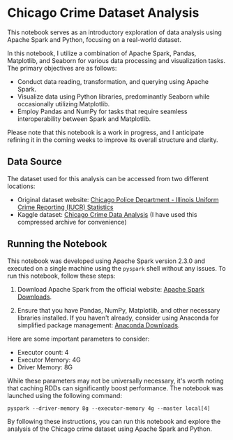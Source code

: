 # Chicago Crime Dataset Analysis

This notebook serves as an introductory exploration of data analysis using Apache Spark and Python, focusing on a real-world dataset.

In this notebook, I utilize a combination of Apache Spark, Pandas, Matplotlib, and Seaborn for various data processing and visualization tasks. The primary objectives are as follows:

- Conduct data reading, transformation, and querying using Apache Spark.
- Visualize data using Python libraries, predominantly Seaborn while occasionally utilizing Matplotlib.
- Employ Pandas and NumPy for tasks that require seamless interoperability between Spark and Matplotlib.

Please note that this notebook is a work in progress, and I anticipate refining it in the coming weeks to improve its overall structure and clarity.

## Data Source

The dataset used for this analysis can be accessed from two different locations:

- Original dataset website: [Chicago Police Department - Illinois Uniform Crime Reporting (IUCR) Statistics](https://data.cityofchicago.org/Public-Safety/Chicago-Police-Department-Illinois-Uniform-Crime-R/c7ck-438e)
- Kaggle dataset: [Chicago Crime Data Analysis](https://www.kaggle.com/djonafegnem/chicago-crime-data-analysis) (I have used this compressed archive for convenience)

## Running the Notebook

This notebook was developed using Apache Spark version 2.3.0 and executed on a single machine using the `pyspark` shell without any issues. To run this notebook, follow these steps:

1. Download Apache Spark from the official website: [Apache Spark Downloads](https://spark.apache.org/downloads.html).

2. Ensure that you have Pandas, NumPy, Matplotlib, and other necessary libraries installed. If you haven't already, consider using Anaconda for simplified package management: [Anaconda Downloads](https://www.anaconda.com/download/).

Here are some important parameters to consider:

- Executor count: 4
- Executor Memory: 4G
- Driver Memory: 8G

While these parameters may not be universally necessary, it's worth noting that caching RDDs can significantly boost performance. The notebook was launched using the following command:

```shell
pyspark --driver-memory 8g --executor-memory 4g --master local[4]
```

By following these instructions, you can run this notebook and explore the analysis of the Chicago crime dataset using Apache Spark and Python.
